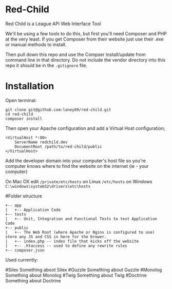 # Red-Child
Red Child is a League APi Web Interface Tool

We'll be using a few tools to do this, but first you'll need Composer and PHP at the very least. If you get Composer from their website just use their .exe or manual methods to install.

Then pull down this repo and use the Compser install/update from command line in that directory. Do not include the vendor directory into this repo it should be in the `.gitignore` file.

# Installation

Open terminal:
```
git clone git@github.com:loney89/red-child.git
cd red-child
composer install
```

Then open your Apache configuration and add a Virtual Host configuration;
```
<VirtualHost *:80>
	ServerName redchild.dev
	DocumentRoot /path/to/red-child/public
</VirtualHost>
```

Add the developer domain into your computer's host file so you're computer knows where to find the website on the internet (ie - your computer)

On Mac OX edit `/private/etc/hosts` on Linux `/etc/hosts` on Windows `C:\windows\system32\drivers\etc\hosts`


#Folder structure

```
+-- app
|   +-- Application Code 
+-- tests
|   +-- Unit, Integration and Functional Tests to test Application Code
+-- public
|   +-- The Web Root (where Apache or Nginx is configured to use) store any JS and CSS in here for the brower.
|   +-- index.php -- index file that kicks off the website
|   +-- .htaccess -- used to define any rewrite rules
+-- composer.json
```

Used currently:

#Silex
Something aboot Silex
#Guzzle
Something about Guzzle
#Monolog
Something about Monolog
#Twig
Something about Twig
#Doctrine
Something about Doctrine
